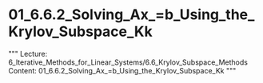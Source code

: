 # 01_6.6.2_Solving_Ax_=b_Using_the_Krylov_Subspace_Kk

"""
Lecture: 6_Iterative_Methods_for_Linear_Systems/6.6_Krylov_Subspace_Methods
Content: 01_6.6.2_Solving_Ax_=b_Using_the_Krylov_Subspace_Kk
"""

